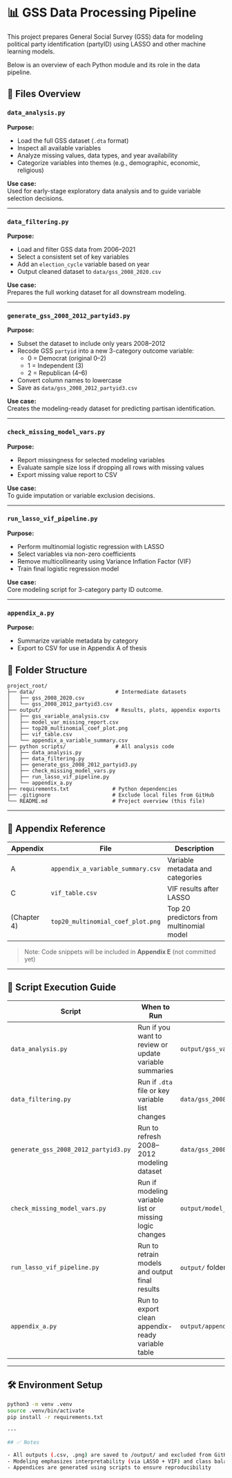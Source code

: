 # 📊 GSS Data Processing Pipeline

This project prepares General Social Survey (GSS) data for modeling political party identification (partyID) using LASSO and other machine learning models.

Below is an overview of each Python module and its role in the data pipeline.

## 🧹 Files Overview

### `data_analysis.py`

**Purpose:**

- Load the full GSS dataset (`.dta` format)
- Inspect all available variables
- Analyze missing values, data types, and year availability
- Categorize variables into themes (e.g., demographic, economic, religious)

**Use case:**  
Used for early-stage exploratory data analysis and to guide variable selection decisions.

---

### `data_filtering.py`

**Purpose:**

- Load and filter GSS data from 2006–2021
- Select a consistent set of key variables
- Add an `election_cycle` variable based on year
- Output cleaned dataset to `data/gss_2008_2020.csv`

**Use case:**  
Prepares the full working dataset for all downstream modeling.

---

### `generate_gss_2008_2012_partyid3.py`

**Purpose:**

- Subset the dataset to include only years 2008–2012
- Recode GSS `partyid` into a new 3-category outcome variable:  
  - 0 = Democrat (original 0–2)  
  - 1 = Independent (3)  
  - 2 = Republican (4–6)
- Convert column names to lowercase
- Save as `data/gss_2008_2012_partyid3.csv`

**Use case:**  
Creates the modeling-ready dataset for predicting partisan identification.

---

### `check_missing_model_vars.py`

**Purpose:**

- Report missingness for selected modeling variables
- Evaluate sample size loss if dropping all rows with missing values
- Export missing value report to CSV

**Use case:**  
To guide imputation or variable exclusion decisions.

---

### `run_lasso_vif_pipeline.py`

**Purpose:**

- Perform multinomial logistic regression with LASSO
- Select variables via non-zero coefficients
- Remove multicollinearity using Variance Inflation Factor (VIF)
- Train final logistic regression model

**Use case:**  
Core modeling script for 3-category party ID outcome.

---

### `appendix_a.py`

**Purpose:**

- Summarize variable metadata by category
- Export to CSV for use in Appendix A of thesis


## 📂 Folder Structure

```
project_root/
├── data/                          # Intermediate datasets
│   ├── gss_2008_2020.csv
│   └── gss_2008_2012_partyid3.csv
├── output/                        # Results, plots, appendix exports
│   ├── gss_variable_analysis.csv
│   ├── model_var_missing_report.csv
│   ├── top20_multinomial_coef_plot.png
│   ├── vif_table.csv
│   └── appendix_a_variable_summary.csv
├── python scripts/                # All analysis code
│   ├── data_analysis.py
│   ├── data_filtering.py
│   ├── generate_gss_2008_2012_partyid3.py
│   ├── check_missing_model_vars.py
│   ├── run_lasso_vif_pipeline.py
│   └── appendix_a.py
├── requirements.txt              # Python dependencies
├── .gitignore                    # Exclude local files from GitHub
└── README.md                     # Project overview (this file)
```

---

## 📎 Appendix Reference

| Appendix | File | Description |
|----------|------|-------------|
| A | `appendix_a_variable_summary.csv` | Variable metadata and categories |
| C | `vif_table.csv` | VIF results after LASSO |
| (Chapter 4) | `top20_multinomial_coef_plot.png` | Top 20 predictors from multinomial model |

> Note: Code snippets will be included in **Appendix E** (not committed yet)

---

## 🧠 Script Execution Guide

| Script | When to Run | Output |
|--------|-------------|--------|
| `data_analysis.py` | Run if you want to review or update variable summaries | `output/gss_variable_analysis.csv` |
| `data_filtering.py` | Run if `.dta` file or key variable list changes | `data/gss_2008_2020.csv` |
| `generate_gss_2008_2012_partyid3.py` | Run to refresh 2008–2012 modeling dataset | `data/gss_2008_2012_partyid3.csv` |
| `check_missing_model_vars.py` | Run if modeling variable list or missing logic changes | `output/model_var_missing_report.csv` |
| `run_lasso_vif_pipeline.py` | Run to retrain models and output final results | `output/` folder files |
| `appendix_a.py` | Run to export clean appendix-ready variable table | `output/appendix_a_variable_summary.csv` |

---

## 🛠️ Environment Setup

```bash
python3 -m venv .venv
source .venv/bin/activate
pip install -r requirements.txt

---

## ✅ Notes

- All outputs (.csv, .png) are saved to /output/ and excluded from GitHub tracking via .gitignore
- Modeling emphasizes interpretability (via LASSO + VIF) and class balance
- Appendices are generated using scripts to ensure reproducibility